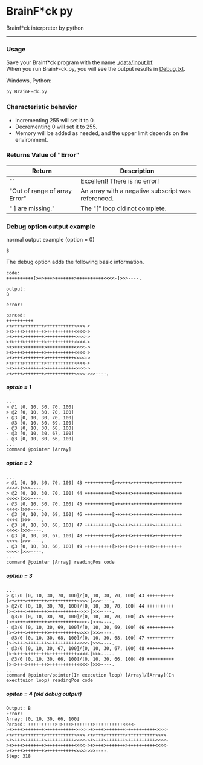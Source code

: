 # BrainF*ck py
Brainf*ck interpreter by python

---

### Usage

Save your Brainf*ck program with the name [./data/Input.bf](./data/Input.bf).  
When you run BrainF-ck.py, you will see the output results in [Debug.txt](Debug.txt).  

Windows, Python: 
```
py BrainF-ck.py
```
    
  
### Characteristic behavior
+ Incrementing 255 will set it to 0.
+ Decrementing 0 will set it to 255.
+ Memory will be added as needed, and the upper limit depends on the environment.

### Returns Value of "Error"
| Return | Description |
--- | ---
| "" | Excellent! There is no error! |
| "Out of range of array Error" | An array with a negative subscript was referenced. |
| " \] are missing." | The "\[" loop did not complete. |


### Debug option output example

normal output example (option = 0)
```
B
```

The debug option adds the following basic information.
```
code:
++++++++++[>+>+++>+++++++>++++++++++<<<<-]>>>----.

output:
B

error:

parsed:
++++++++++
>+>+++>+++++++>++++++++++<<<<->
>+>+++>+++++++>++++++++++<<<<->
>+>+++>+++++++>++++++++++<<<<->
>+>+++>+++++++>++++++++++<<<<->
>+>+++>+++++++>++++++++++<<<<->
>+>+++>+++++++>++++++++++<<<<->
>+>+++>+++++++>++++++++++<<<<->
>+>+++>+++++++>++++++++++<<<<->
>+>+++>+++++++>++++++++++<<<<->
>+>+++>+++++++>++++++++++<<<<->>>----.
```

##### optoin = 1
```
...
> @1 [0, 10, 30, 70, 100]
> @2 [0, 10, 30, 70, 100]
- @3 [0, 10, 30, 70, 100]
- @3 [0, 10, 30, 69, 100]
- @3 [0, 10, 30, 68, 100]
- @3 [0, 10, 30, 67, 100]
. @3 [0, 10, 30, 66, 100]
...
command @pointer [Array]
```
  
##### option = 2
```
...
> @1 [0, 10, 30, 70, 100] 43 ++++++++++[>+>+++>+++++++>++++++++++<<<<-]>>>----.
> @2 [0, 10, 30, 70, 100] 44 ++++++++++[>+>+++>+++++++>++++++++++<<<<-]>>>----.
- @3 [0, 10, 30, 70, 100] 45 ++++++++++[>+>+++>+++++++>++++++++++<<<<-]>>>----.
- @3 [0, 10, 30, 69, 100] 46 ++++++++++[>+>+++>+++++++>++++++++++<<<<-]>>>----.
- @3 [0, 10, 30, 68, 100] 47 ++++++++++[>+>+++>+++++++>++++++++++<<<<-]>>>----.
- @3 [0, 10, 30, 67, 100] 48 ++++++++++[>+>+++>+++++++>++++++++++<<<<-]>>>----.
. @3 [0, 10, 30, 66, 100] 49 ++++++++++[>+>+++>+++++++>++++++++++<<<<-]>>>----.
...
command @pointer [Array] readingPos code
```

##### option = 3
```
...
> @1/0 [0, 10, 30, 70, 100]/[0, 10, 30, 70, 100] 43 ++++++++++[>+>+++>+++++++>++++++++++<<<<-]>>>----.
> @2/0 [0, 10, 30, 70, 100]/[0, 10, 30, 70, 100] 44 ++++++++++[>+>+++>+++++++>++++++++++<<<<-]>>>----.
- @3/0 [0, 10, 30, 70, 100]/[0, 10, 30, 70, 100] 45 ++++++++++[>+>+++>+++++++>++++++++++<<<<-]>>>----.
- @3/0 [0, 10, 30, 69, 100]/[0, 10, 30, 69, 100] 46 ++++++++++[>+>+++>+++++++>++++++++++<<<<-]>>>----.
- @3/0 [0, 10, 30, 68, 100]/[0, 10, 30, 68, 100] 47 ++++++++++[>+>+++>+++++++>++++++++++<<<<-]>>>----.
- @3/0 [0, 10, 30, 67, 100]/[0, 10, 30, 67, 100] 48 ++++++++++[>+>+++>+++++++>++++++++++<<<<-]>>>----.
. @3/0 [0, 10, 30, 66, 100]/[0, 10, 30, 66, 100] 49 ++++++++++[>+>+++>+++++++>++++++++++<<<<-]>>>----.
...
command @pointer/pointer(In execution loop) [Array]/[Array](In execttuion loop) readingPos code
```

##### opiton = 4 (old debug output)
```
Output: B
Error: 
Array: [0, 10, 30, 66, 100]
Parsed: ++++++++++>+>+++>+++++++>++++++++++<<<<->+>+++>+++++++>++++++++++<<<<->+>+++>+++++++>++++++++++<<<<->+>+++>+++++++>++++++++++<<<<->+>+++>+++++++>++++++++++<<<<->+>+++>+++++++>++++++++++<<<<->+>+++>+++++++>++++++++++<<<<->+>+++>+++++++>++++++++++<<<<->+>+++>+++++++>++++++++++<<<<->+>+++>+++++++>++++++++++<<<<->>>----.
Step: 318
```
